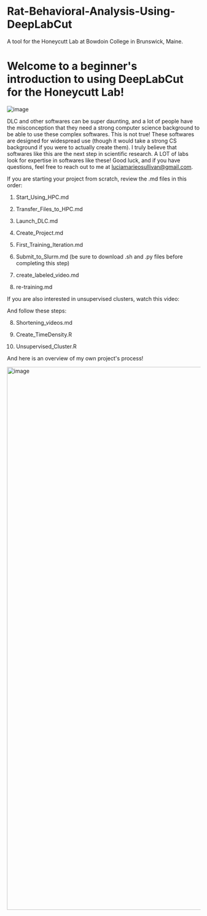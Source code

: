 # Rat-Behavioral-Analysis-Using-DeepLabCut
A tool for the Honeycutt Lab at Bowdoin College in Brunswick, Maine.  

# Welcome to a beginner's introduction to using DeepLabCut for the Honeycutt Lab! 

![image](https://user-images.githubusercontent.com/86625869/180855676-1118a0d4-ad67-4723-a043-f8262868e0ba.png)


DLC and other softwares can be super daunting, and a lot of people have the misconception that they need a strong computer science background to be able to use these complex softwares. This is not true! These softwares are designed for widespread use (though it would take a strong CS background if you were to actually create them). I truly believe that softwares like this are the next step in scientific research. A LOT of labs look for expertise in softwares like these! Good luck, and if you have questions, feel free to reach out to me at luciamarieosullivan@gmail.com. 

If you are starting your project from scratch, review the .md files in this order: 

1. Start_Using_HPC.md

2. Transfer_Files_to_HPC.md

3. Launch_DLC.md

4. Create_Project.md

5. First_Training_Iteration.md 

6. Submit_to_Slurm.md (be sure to download .sh and .py files before completing this step)

7. create_labeled_video.md 

8. re-training.md

If you are also interested in unsupervised clusters, watch this video:




And follow these steps: 

8. Shortening_videos.md 

9. Create_TimeDensity.R

10. Unsupervised_Cluster.R 

And here is an overview of my own project's process! 

<img width="1415" alt="image" src="https://user-images.githubusercontent.com/86625869/203639909-3d84eaac-2048-4f25-9089-8203b2aeb700.png">
